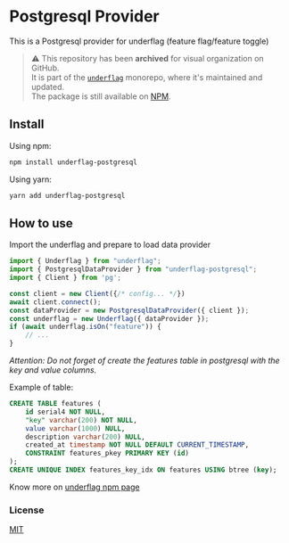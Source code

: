 
# Postgresql Provider

This is a Postgresql provider for underflag (feature flag/feature toggle)

> ⚠️ This repository has been **archived** for visual organization on GitHub.  
> It is part of the [`underflag`](https://github.com/diemsouza/underflag) monorepo, where it's maintained and updated.  
> The package is still available on [NPM](https://www.npmjs.com/package/underflag-postgresql).

## Install

Using npm:

```bash
npm install underflag-postgresql
```

Using yarn:

```bash
yarn add underflag-postgresql
```

## How to use

Import the underflag and prepare to load data provider

```js
import { Underflag } from "underflag";
import { PostgresqlDataProvider } from "underflag-postgresql";
import { Client } from 'pg';

const client = new Client({/* config... */})
await client.connect();
const dataProvider = new PostgresqlDataProvider({ client });
const underflag = new Underflag({ dataProvider });
if (await underflag.isOn("feature")) {
    // ...
}
```

_Attention: Do not forget of create the features table in postgresql with the key and value columns._

Example of table:
```sql 
CREATE TABLE features (
    id serial4 NOT NULL,
    "key" varchar(200) NOT NULL,
    value varchar(1000) NULL,
    description varchar(200) NULL,
    created_at timestamp NOT NULL DEFAULT CURRENT_TIMESTAMP,
    CONSTRAINT features_pkey PRIMARY KEY (id)
);
CREATE UNIQUE INDEX features_key_idx ON features USING btree (key);

```

Know more on [underflag npm page](https://www.npmjs.com/package/underflag)

### License

[MIT](LICENSE)

